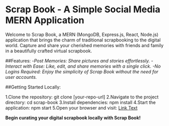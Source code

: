 # **Scrap Book - A Simple Social Media MERN Application**
Welcome to Scrap Book, a MERN (MongoDB, Express.js, React, Node.js) application that brings the charm of traditional scrapbooking to the digital world. Capture and share your cherished memories with friends and family in a beautifully crafted virtual scrapbook.

##Features:
-_Post Memories: Share pictures and stories effortlessly._
-_Interact with Ease: Like, edit, and share memories with a single click.
-No Logins Required: Enjoy the simplicity of Scrap Book without the need for user accounts._

##Getting Started Locally:

1.Clone the repository: git clone [your-repo-url]
2.Navigate to the project directory: cd scrap-book
3.Install dependencies: npm install
4.Start the application: npm start
5.Open your browser and visit: [Link Text](http://localhost:3000)


**Begin curating your digital scrapbook locally with Scrap Book!**
